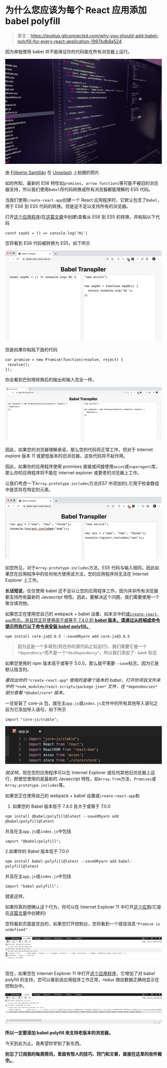 # 为什么您应该为每个 React 应用添加 babel polyfill

> 原文：<https://levelup.gitconnected.com/why-you-should-add-babel-polyfill-for-every-react-application-1997bdb8a524>

因为单独使用 babel 并不能保证你的代码能在所有浏览器上运行。

![](img/7f4582c8f8e4bc799baec09520dac0fe.png)

由 [Filiberto Santillán](https://unsplash.com/@filijs?utm_source=medium&utm_medium=referral) 在 [Unsplash](https://unsplash.com?utm_source=medium&utm_medium=referral) 上拍摄的照片

如你所知，最新的 ES6 特性如`promises`、`arrow functions`等可能不被旧的浏览器支持，所以我们使用`Babel`将代码转换成所有浏览器都能理解的 ES5 代码。

当我们使用`create-react-app`创建一个 React 应用程序时，它默认包含了`Babel`，用于 ES6 到 ES5 代码的转换。但是这不足以支持所有的浏览器。

打开[这个应用程序](https://babel-repl-clone.now.sh/)(在[这篇文章](/create-a-clone-of-babel-repl-site-to-convert-es6-react-code-to-es5-93cdc9ad98ea?source=friends_link&sk=517cfac3dfc4b451610eb298f36a428c)中创建)查看从 ES6 到 ES5 的转换，并粘贴以下代码

```
const sayHi = () => console.log('Hi')
```

您将看到 ES6 代码被转换为 ES5，如下所示

![](img/78b1b78b21ce7e82a82c2cad6c6f5a35.png)

但是如果你粘贴下面的代码

```
var promise = new Promise(function(resolve, reject) {
 resolve();
});
```

你会看到巴别塔转换后的输出和输入完全一样。

![](img/0317a813d20f11e0a0bba8449198fb99.png)

因此，如果您的浏览器理解承诺，那么您的代码将正常工作，但对于 Internet explore 版本 11 或更低版本的旧浏览器，这些代码将不起作用。

因此，如果你的应用程序使用 promises 直接或间接使用`axios`或`superagent`库，那么你的应用程序将不能在 internet explorer 或更老的浏览器上工作。

让我们考虑一下`Array.prototype.includes`方法(ES7 中添加的),它用于检查数组中是否存在特定的元素。

![](img/2571da93a04135ab79ab887e11ca857e.png)

如您所见，对于`Array.prototype.includes`方法，ES5 代码与输入相同，因此如果您在应用程序中的任何地方使用该方法，您的应用程序将无法在 Internet Explorer 上工作。

**长话短说**，仅仅使用 babel 还不足以让您的应用程序工作，因为并非所有浏览器都支持所有最新的 Javascript 特性。因此，要解决这个问题，我们需要使用一个聚合填充物。

如果您正在使用您自己的 webpack + babel 设置，如本文中的[或`create-react-app`所示，并且您正在使用高于或等于 7.4.0 的 **babel 版本，请通过从终端或命令提示符执行以下命令来安装 babel polyfill。**](https://medium.com/javascript-in-plain-english/webpack-and-babel-setup-with-react-from-scratch-bef0fe2ae3e7)

```
npm install core-js@3.6.5 --saveORyarn add core-js@3.6.5
```

> 因为这是一个多填充(将在你的源代码之前运行)，我们需要它是一个`*dependency*`而不是一个`*devDependency*`，所以我们添加了- save 标志

如果您使用的 npm 版本高于或等于 5.0.0，那么就不需要`--save`标志，因为它是默认隐含的。

*要找出你的* `*create-react-app*` *使用的是哪个版本的 babel，打开你项目文件夹中的* `*node_modules/react-scripts/package.json*` *文件，在* `*dependencies*` *部分查看* `*@babel/core*` *版本。*

一旦安装了 core-js 包，就在主`app.js`或`index.js`文件中的所有其他导入语句之前为它添加导入语句，如下所示

```
import "core-js/stable";
```

![](img/dce8c9b30e4e41cc87a6870071dc1ef2.png)

*就这样*。现在您的应用程序可以在 Internet Explorer 或任何其他旧浏览器上运行，即使您使用的是最新的 Javascript 特性，如`Array.from`方法、`Promises`或`Array.prototype.includes`等。

如果您正在使用自己的 webpack + babel 设置或`create-react-app`和

1.  如果您的 Babel 版本低于 7.4.0 且大于或等于 7.0.0

```
npm install @babel/polyfill@latest --saveORyarn add @babel/polyfill@latest
```

并且在主`app.js`或`index.js`中包括

```
import "@babel/polyfill";
```

2.如果你的 Babel 版本低于 7.0.0

```
npm install babel-polyfill@latest --saveORyarn add babel-polyfill@latest
```

并且在主`app.js`或`index.js`中包括

```
import "babel-polyfill";
```

就是这样。

如果你真的想确认这个行为，你可以在 Internet Explorer 11 中打开[这个应用](https://my-node-react-app.herokuapp.com/)(它是在[这篇文章](https://medium.com/javascript-in-plain-english/how-to-optimize-react-app-for-production-and-deploy-it-to-heroku-498fbf222de?source=friends_link&sk=9a2b48e4cafe7aaeca2cbd6f398d4f5d)中创建的)

您将看到页面是空白的，如果您打开控制台，您将看到一个错误消息`"Promise is undefined"`

![](img/f2cced174b5ab97fe87449f330f2e119.png)

现在，如果您在 Internet Explorer 11 中打开[这个应用程序](https://my-node-react-app-upgraded.herokuapp.com/)，它增加了对 babel polyfill 的支持，您可以看到该应用程序工作正常，redux 商店数据正确地显示在控制台中。

![](img/1867e9637b6d77df629b8160f09a81f9.png)

**所以一定要添加 babel polyfill 来支持老版本的浏览器。**

今天到此为止。我希望你学到了新东西。

**别忘了订阅我的每周简讯，里面有惊人的技巧、窍门和文章，直接在这里的收件箱** [**中。**](https://yogeshchavan.dev/)